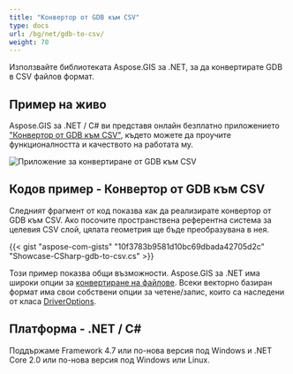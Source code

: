 ```yaml
---
title: "Конвертор от GDB към CSV"
type: docs
url: /bg/net/gdb-to-csv/
weight: 70
---
```


Използвайте библиотеката Aspose.GIS за .NET, за да конвертирате GDB в CSV файлов формат.

## **Пример на живо**

Aspose.GIS за .NET / C# ви представя онлайн безплатно приложението ["Конвертор от GDB към CSV"](https://products.aspose.app/gis/conversion/gdb-to-csv), където можете да проучите функционалността и качеството на работата му.

![Приложение за конвертиране от GDB към CSV](conversion.png)

## **Кодов пример - Конвертор от GDB към CSV**

Следният фрагмент от код показва как да реализирате конвертор от GDB към CSV. Ако посочите пространствена референтна система за целевия CSV слой, цялата геометрия ще бъде преобразувана в нея. 

{{< gist "aspose-com-gists" "10f3783b9581d10bc69dbada42705d2c" "Showcase-CSharp-gdb-to-csv.cs" >}}

Този пример показва общи възможности. Aspose.GIS за .NET има широки опции за [конвертиране на файлове](https://docs.aspose.com/gis/net/vector-layers/). Всеки векторно базиран формат има свои собствени опции за четене/запис, които са наследени от класа [DriverOptions](https://reference.aspose.com/gis/net/aspose.gis/driveroptions).

## **Платформа - .NET / C#**

Поддържаме Framework 4.7 или по-нова версия под Windows и .NET Core 2.0 или по-нова версия под Windows или Linux.
